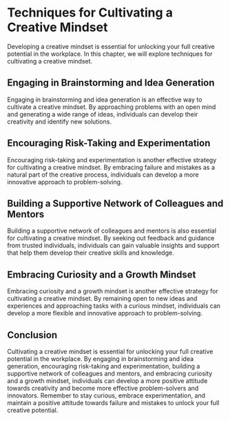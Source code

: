 Techniques for Cultivating a Creative Mindset
=======================================================================================

Developing a creative mindset is essential for unlocking your full creative potential in the workplace. In this chapter, we will explore techniques for cultivating a creative mindset.

Engaging in Brainstorming and Idea Generation
---------------------------------------------

Engaging in brainstorming and idea generation is an effective way to cultivate a creative mindset. By approaching problems with an open mind and generating a wide range of ideas, individuals can develop their creativity and identify new solutions.

Encouraging Risk-Taking and Experimentation
-------------------------------------------

Encouraging risk-taking and experimentation is another effective strategy for cultivating a creative mindset. By embracing failure and mistakes as a natural part of the creative process, individuals can develop a more innovative approach to problem-solving.

Building a Supportive Network of Colleagues and Mentors
-------------------------------------------------------

Building a supportive network of colleagues and mentors is also essential for cultivating a creative mindset. By seeking out feedback and guidance from trusted individuals, individuals can gain valuable insights and support that help them develop their creative skills and knowledge.

Embracing Curiosity and a Growth Mindset
----------------------------------------

Embracing curiosity and a growth mindset is another effective strategy for cultivating a creative mindset. By remaining open to new ideas and experiences and approaching tasks with a curious mindset, individuals can develop a more flexible and innovative approach to problem-solving.

Conclusion
----------

Cultivating a creative mindset is essential for unlocking your full creative potential in the workplace. By engaging in brainstorming and idea generation, encouraging risk-taking and experimentation, building a supportive network of colleagues and mentors, and embracing curiosity and a growth mindset, individuals can develop a more positive attitude towards creativity and become more effective problem-solvers and innovators. Remember to stay curious, embrace experimentation, and maintain a positive attitude towards failure and mistakes to unlock your full creative potential.
